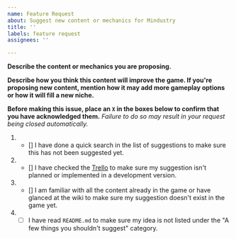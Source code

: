```yaml
---
name: Feature Request
about: Suggest new content or mechanics for Mindustry
title: ''
labels: feature request
assignees: ''

---
```


**Describe the content or mechanics you are proposing.**



**Describe how you think this content will improve the game. If you're proposing new content, mention how it may add more gameplay options or how it will fill a new niche.**



**Before making this issue, place an `X` in the boxes below to confirm that you have acknowledged them.** *Failure to do so may result in your request being closed automatically.*




1. - [] I have done a quick search in the list of suggestions to make sure this has not been suggested yet.
2. - [] I have checked the [Trello](https://trello.com/b/aE2tcUwF/mindustry-trello) to make sure my suggestion isn't planned or implemented in a development version.
3. - [] I am familiar with all the content already in the game or have glanced at the wiki to make sure my suggestion doesn't exist in the game yet.
4. - [ ] I have read `README.md` to make sure my idea is not listed under the "A few things you shouldn't suggest" category.
